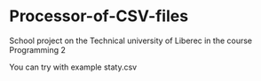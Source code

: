 # Processor-of-CSV-files
School project on the Technical university of Liberec in the course Programming 2

You can try with example staty.csv
